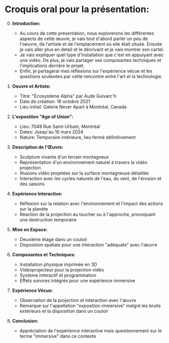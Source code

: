 # Croquis oral pour la présentation:

0. **Introduction:**
   - Au cours de cette présentation, nous explorerons les différentes aspects de cette œuvre, je vais tout d'abord parler un peu de l'oeuvre, de l'artiste et de l'emplacement où elle était située. Ensuite je vais aller plus en detail et le décrivant et je vais montrer son cartel. 
   - Je vais expliquer quel type d'installation que c'est en appuiyant avec une vidéo. De plus, je vais partager ses composantes techniques et l'implications derrière le projet. 
   - Enfin, je partagerai mes réflexions sur l'expérience vécue et les questions soulevées par cette rencontre entre l'art et la technologie.

2. **Oeuvre et Artiste:**
   - Titre: "Écosystème Alpha" par Aude Guivarc'h
   - Date de création: 16 octobre 2021
   - Lieu initial: Galerie Never Apart à Montréal, Canada

3. **L'exposition "Age of Union":**
   - Lieu: 7049 Rue Saint-Urbain, Montréal
   - Dates: Jusqu'au 16 mars 2024
   - Nature: Temporaire intérieure, lieu fermé définitivement

4. **Description de l'Œuvre:**
   - Sculpture vivante d'un terrain montagneux
   - Représentation d'un environnement naturel à travers la vidéo projection
   - Illusions vidéo projetées sur la surface montagneuse détaillée
   - Interaction avec les cycles naturels de l'eau, du vent, de l'érosion et des saisons

5. **Expérience Interactive:**
   - Réflexion sur la relation avec l'environnement et l'impact des actions sur la planète
   - Réaction de la projection au toucher ou à l'approche, provoquant une destruction temporaire

6. **Mise en Espace:**
   - Deuxième étage dans un couloir
   - Disposition spatiale pour une interaction "adéquate" avec l'œuvre

7. **Composantes et Techniques:**
   - Installation physique imprimée en 3D
   - Vidéoprojecteur pour la projection vidéo
   - Système interactif et programmation
   - Effets sonores intégrés pour une expérience immersive

8. **Expérience Vécue:**
   - Observation de la projection et interaction avec l'œuvre
   - Remarque sur l'appellation "exposition immersive" malgré les bruits extérieurs et la disposition dans un couloir

9. **Conclusion:**
   - Appréciation de l'expérience interactive mais questionnement sur le terme "immersive" dans ce contexte
